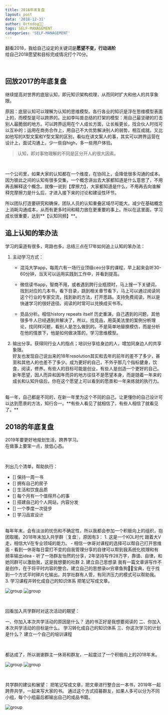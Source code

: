 ```yaml
---
title: 2018年末复盘
layout: post
data: '2018-12-31'
author: Octodog🐙🐶
tags: SELF-MANAGEMENT
categories: 'SELF-MANAGEMENT'
---
```



翻看2018，我给自己设定的关键词是**愿望不变，行动进阶**  
给自己2018愿望和目标完成情况打个70分。

<br/>

## 回放2017的年底复盘

继续提高对世界的底层认知，即元知识架构梳理，从而同时扩大和他人的共享象限。

原因：底层认知可以理解为认知的思维模型。各行各业的知识是浮在思维模型表面上的，而模型是可以跨界的。比如李叫兽总结的打架的模型：用自己最坚硬的打击别人最脆弱的地方。可以跨界运用在个人成长方面，让长板更长，找合伙人时找可以互补的；运用在商务合作上，用自己不大优势解决别人的弱势，相互成就。又比如他写的X型文案和Y型文案的区别，看似在讲文案人的事，其实可以跨界运营在设计上，面试沟通上，少一些自high，多一些用户体验。

> 认知，即对事物理解的不同是区分开人的很大因素。

<br/>

一个公司里，如果大家的认知都在一个维度，在协同上，会降低很多沟通的成本。因为彼此之间的认知有很多交集，一个概念讲出去大家都知道是什么意思了，不用再去解释这个概念。就像一说到【摩擦力】，大家都知道是什么，不用再去向谁解释完摩擦力是什么后，才进入接下来的讨论和建设性环节。

所以团队打造要研究和确保，团队人员的认知重叠区域尽可能大。减少在基础概念上消耗沟通成本，从而有更多时间和精力放在更重要的事上。所以在这里面，学习成长很重要，达到**【认知同频】**。


## 追上认知的笨办法

学习的渠道有很多，弯路也多。总结三点在17年如何追上认知的笨办法：

1. 主动学习方式：

	- 混沌大学app，每周六有一场行业顶级ceo分享的课程，早上起来会听30-60分钟，当天可以运用实践到工作中，并看到提高。

	- 微信读书app，智商不用，或者遇到跨行业瓶颈时，马上搜一下关键词，找到对应的几本书，看下目录，跳到相关章节看下，马上可以通过阅读同这个行业的专家交流，找到新的方法，打开思路。支持免费阅读，所以是快速学习的很好途径。阅读的时常可以兑换成买书币。

	- 竞品分析。相信history repeats itself 历史重演，自己遇到的问题，其他很多牛人已经遇到并解决了，所以，找竞品，用英美法里的案例分析理论，找同样问题，看别人是怎么做到的。不是简单地替换模仿，而是分析在他的情景下，他是如何做决策的，学习思维模型。

2. 输出分享。获得同行业人的指点；培训分享给身边的人，增加同身边人的共享象限。  
好友也发现自己说出来的18年resolution其实和去年的前年的差不了多少，甚至和其他人的也差不了多少。成为更好的自己，不外乎那几个指标健身，饮食，阅读，修养。有些人的目标可能是创业，有些人是创造一个更好的自己。新年愿望，因人而异和因年而异的地方往往不是愿望本身，而是随着一年来的成长和认知升级后，你在这个愿望上可以看到的愿景和一年来练就的执行力。

<br/>
每一年，自己都是不同的，在新一年里为这个不同的自己，让更懂你的自己设计可以达到愿景的方法，知行合一。**有些人看见了就相信了，有些人相信了就看见了。**

<br/>

## 2018的年底复盘

2019年要更好地规划生活，跨界学习。  
在做事上要笨一点，放低心态。

<br/>

列出几个清单，帮助执行：
- [] 保持一周一书
- [] 拥有自己的房子
- [] 生活和饮食品质
- [] 每个月有一个值得开心的事
- [] 搭建自己的个人网站，内容分发
- [] 一个季度一次徒步
- [] 学习品宣设计

<br/>
每年年末，会有淡淡的忧伤和不确定性，所以我都会参加一个积极向上的组织，抱团取暖。2018年末加入共学群〖复盘〗，原因有3：  
1. 这是一个KOL时代
跟着大V走，相信大V在专业领域的能力。
  - 相信一休哥对课程的选择可以帮自己打开思维面
  - 看到一休哥每日雷打不变的自我管理分享的自律可以帮到我系统化梳理和有频率输出idea
  - 听了一场群友怡然的分享，2年坚持写作28万字，靠谱、自律，和她同群可以激励我，这是我想要的社群
2. 建立自己思想录
我有一篇文章讲写作不是创作，在于将平时内容的整合。建立自己的思想录or穷章鱼狗🐙🐶宝典，在于找到一个方式平时碎片化输出。共学社群有人管，有同济压力的模式可以帮助我。
3. 学习课程并转化成自己的知识体系
把笔记写成文章。

![group](https://github.com/aJiea/ajiea.github.io/blob/master/_posts/20181231/01.jpeg)
![group](https://github.com/aJiea/ajiea.github.io/blob/master/_posts/20181231/02.jpeg)

<br/>

回看加入共学群时对这次活动的期望：  

一、你加入本次共学活动的原因是什么？
选的书正好是我想要阅读的
二、你加入本次共学活动的目标是什么。
学习转化成自己的知识体系
三、你这次学习的计划是什么？
建立一个自己的培训课程

<br/>

都达成了，所以谢谢群主一休哥和群友，一起度过了一个积极向上的2018年末。

![group](https://github.com/aJiea/ajiea.github.io/blob/master/_posts/20181231/03.jpeg)
![group](https://github.com/aJiea/ajiea.github.io/blob/master/_posts/20181231/04.jpeg)

<br/>

共学群的建议和展望：
把笔记写成文章，把文章进行整合出一本书，2019年一起跨界共学，一起来写大家的书。
通过这个方式招募群友，如果人多可以分为不同小组，每个小组最后都输出自己的成品书籍。

![group](https://github.com/aJiea/ajiea.github.io/blob/master/_posts/20181231/05.jpeg)
